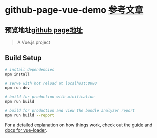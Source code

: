 # github-page-vue-demo [参考文章](https://blog.csdn.net/baidu_25464429/article/details/80805237)

## 预览地址[github page地址](https://blog.csdn.net/baidu_25464429/article/details/80805237)

> A Vue.js project

## Build Setup

``` bash
# install dependencies
npm install

# serve with hot reload at localhost:8080
npm run dev

# build for production with minification
npm run build

# build for production and view the bundle analyzer report
npm run build --report
```

For a detailed explanation on how things work, check out the [guide](http://vuejs-templates.github.io/webpack/) and [docs for vue-loader](http://vuejs.github.io/vue-loader).
